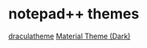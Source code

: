 # notepad++ themes

  [draculatheme](https://draculatheme.com/notepad-plus-plus/)
  [Material Theme (Dark)](https://github.com/naderi/material-theme-for-npp)
